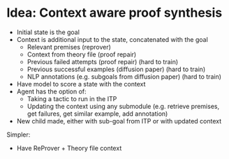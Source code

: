 # Idea: Context aware proof synthesis

- Initial state is the goal
- Context is additional input to the state, concatenated with the goal
  - Relevant premises (reprover)
  - Context from theory file (proof repair)
  - Previous failed attempts (proof repair) (hard to train)
  - Previous successful examples (diffusion paper) (hard to train)
  - NLP annotations (e.g. subgoals from diffusion paper) (hard to train)
- Have model to score a state with the context
- Agent has the option of:
  - Taking a tactic to run in the ITP
  - Updating the context using any submodule (e.g. retrieve premises, get failures, get similar example, add annotation)
- New child made, either with sub-goal from ITP or with updated context

Simpler:
- Have ReProver + Theory file context